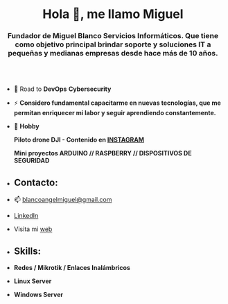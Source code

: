 <h1 align="center">Hola 👋, me llamo Miguel</h1>
<h3 align="center">Fundador de Miguel Blanco Servicios Informáticos. Que tiene como objetivo principal brindar soporte y soluciones IT a pequeñas y medianas empresas desde hace más de 10 años. </h3>

<br> </br>

- 🌱 Road to **DevOps** **Cybersecurity**

- ⚡ **Considero fundamental capacitarme en nuevas tecnologías, que me permitan enriquecer mi labor y seguir aprendiendo constantemente.**

- 💬 **Hobby**
	
	**Piloto drone DJI - Contenido en [INSTAGRAM](https://instagram.com/mikeleblank)**

	**Mini proyectos ARDUINO // RASPBERRY // DISPOSITIVOS DE SEGURIDAD**
	 

* ## Contacto:

* 📫  blancoangelmiguel@gmail.com

* [LinkedIn](https://linkedin.com/in/miguel-a-blanco/)

* Visita mi [web](http://miguelblanco.ar)



* ## Skills:

- **Redes / Mikrotik / Enlaces Inalámbricos**

- **Linux Server**

- **Windows Server**



